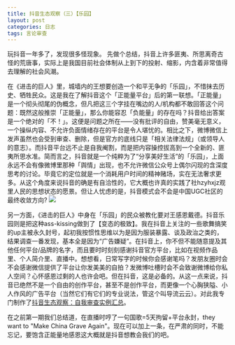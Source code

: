 ```yaml
---
title: 抖音生态观察（三）【乐园】
layout: post
categories: 日志
tags: 言论审查
---
```

玩抖音一年多了，发现很多怪现象。
先做个总结，抖音上许多匪夷、所思离奇古怪的荒唐事，实际上是我国目前社会体制从上到下的投射、缩影，内含着非常值得去理解的社会风潮。

在《进击的巨人》里，城墙内的王想要创造一个和平无争的「乐园」，不惜抹去历史、牺牲民众。这是我在了解抖音这个「正能量平台」后的第一联想。「正能量」是一个彻头彻尾的伪概念，但凡把这三个字挂在嘴边的人/机构都不敢回答这个问题：既然这般推崇「正能量」，那么你能容忍「负能量」的存在吗？抖音给出答案是一个绝对的「不！」。这便是问题之所在——没有批评的自由，赞美毫无意义，一个操纵内容、不允许负面情绪存在的平台是令人堪忧的。相比之下，微博微信上发声虽然也会受到审查、删除，但是官方的底线只是「相关法律法规」（或领导人的意志）。而抖音平台远不止是自我阉割，而是把内容操控拔高到一个全新的、匪夷所思水准。简而言之，抖音就是一个纯粹为了“分享美好生活”的「乐园」，上面永远不会有像微博里那种「舆情」出现，也不允许微信公众号上偶尔闪现的含深度思考的讨论。毕竟它的定位就是一个消耗用户时间的精神赌场，实在无法奢求更多。从这个角度来说抖音的确是有自洽性的，它大概也许真的实践了社hzyhxjz观里人民的思想状态的愿景。但让人忧虑的是，抖音模式会不会是中国UGC社区的最终收敛方向?
![](https://nullrecurrent.github.io//image/26.png)

另一方面，《进击的巨人》中身在「乐园」的民众被教化要对王感恩戴德。抖音乐园则是把这种ass-kissing做到了【变态的极致】。我在抖音上关注的一些歌舞搞笑的up主被永久封号，起初我按惯性思维以为是因为服装暴露、谈及政治之类的，结果调查一番发现，基本全是因为“广告嫌疑”。在抖音上，你不但不能随意提及其他任何平台/品牌的名字，而且要时时刻刻感谢抖音官方平台，比如在视频作品里、个人简介里、直播中。想想看，日常写字的时候你会感谢笔吗？发朋友圈时会不会感谢微信提供了平台让你发美美的自拍？发微博吐槽时会不会致谢微博给你私人空间？心怀感恩过剩的人也许会吧。但在抖音，这是必备的。从这一点来说，抖音已绝然不是一个自由的创作平台，甚至不是创作平台，而更像一个心胸狭隘、小人作风的广告平台（当然它们有它们的专业说法，管这个叫导流云云）。对此我专门制作了[抖音生态观察：自我审查实例汇总](https://nullrecurrent.github.io/2019/10/31/%E6%8A%96%E9%9F%B3%E7%94%9F%E6%80%81%E8%A7%82%E5%AF%9F-%E8%87%AA%E6%88%91%E5%AE%A1%E6%9F%A5%E5%AE%9E%E4%BE%8B%E6%B1%87%E6%80%BB/)。

在之前第一期我们总结道，在直播时哼了一句国歌=5天拘留+平台永封，they want to "Make China Grave Again"。现在可以加上一条，在严肃的同时，不能忘记，要饱含正能量地感恩这大概就是抖音想教会我们的吧。